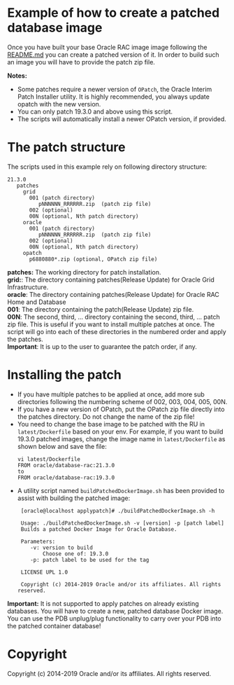 Example of how to create a patched database image
=============================================
Once you have built your base Oracle RAC image image following the [README.md](../../../OracleRealApplicationClusters/README.md) you can create a patched version of it. In order to build such an image you will have to provide the patch zip file.
 
**Notes:** 
* Some patches require a newer version of `OPatch`, the Oracle Interim Patch Installer utility. It is highly recommended, you always update opatch with the new version. 
* You can only patch 19.3.0 and above using this script. 
* The scripts will automatically install a newer OPatch version, if provided.

# The patch structure
The scripts used in this example rely on following directory structure:

    21.3.0
       patches
         grid
           001 (patch directory)
              pNNNNNN_RRRRRR.zip  (patch zip file)
           002 (optional)
           00N (optional, Nth patch directory)
         oracle 
           001 (patch directory)
              pNNNNNN_RRRRRR.zip  (patch zip file)
           002 (optional)
           00N (optional, Nth patch directory)
         opatch
           p6880880*.zip (optional, OPatch zip file)
       
**patches:** The working directory for patch installation.  
**grid:**: The directory containing patches(Release Update) for Oracle Grid Infrastructure.  
**oracle**: The directory containing patches(Release Update) for Oracle RAC Home and Database  
**001**: The directory containing the patch(Release Update) zip file.  
**00N**: The second, third, ... directory containing the second, third, ... patch zip file.
This is useful if you want to install multiple patches at once. The script will go into each of these directories in the numbered order and apply the patches.  
**Important**: It is up to the user to guarantee the patch order, if any.

# Installing the patch
* If you have multiple patches to be applied at once, add more sub directories following the numbering scheme of 002, 003, 004, 005, 00N.
* If you have a new version of OPatch, put the OPatch zip file directly into the patches directory. Do not change the name of the zip file!
* You need to change the base image to be patched with the RU in `latest/Dockerfile` based on your env. For example, if you want to build 19.3.0 patched images, change the image name in `latest/Dockerfile` as shown below and save the file:
  ```
  vi latest/Dockerfile
  FROM oracle/database-rac:21.3.0
  to
  FROM oracle/database-rac:19.3.0
  ```
* A utility script named `buildPatchedDockerImage.sh` has been provided to assist with building the patched image:
   ```
    [oracle@localhost applypatch]# ./buildPatchedDockerImage.sh -h
    
    Usage: ./buildPatchedDockerImage.sh -v [version] -p [patch label]
    Builds a patched Docker Image for Oracle Database.
    
    Parameters:
       -v: version to build
           Choose one of: 19.3.0
       -p: patch label to be used for the tag
    
    LICENSE UPL 1.0
    
    Copyright (c) 2014-2019 Oracle and/or its affiliates. All rights reserved.
   ```
**Important:** It is not supported to apply patches on already existing databases. You will have to create a new, patched database Docker image. You can use the PDB unplug/plug functionality to carry over your PDB into the patched container database!

# Copyright
Copyright (c) 2014-2019 Oracle and/or its affiliates. All rights reserved.
